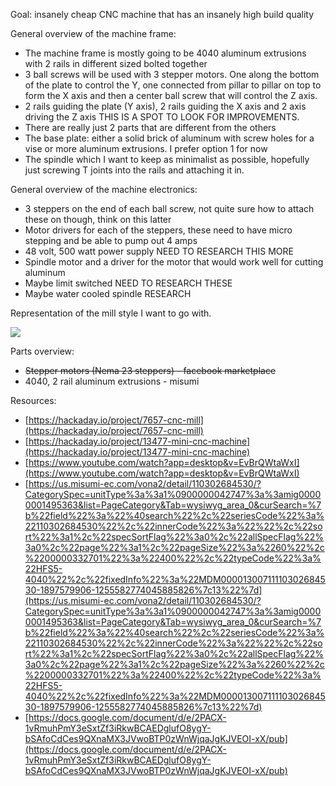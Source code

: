 Goal: insanely cheap CNC machine that has an insanely high build quality 

General overview of the machine frame:

- The machine frame is mostly going to be 4040 aluminum extrusions with 2 rails in different sized bolted together
- 3 ball screws will be used with 3 stepper motors. One along the bottom of the plate to control the Y, one connected from pillar to pillar on top to form the X axis and then a center ball screw that will control the Z axis.
- 2 rails guiding the plate (Y axis), 2 rails guiding the X axis and 2 axis driving the Z axis THIS IS A SPOT TO LOOK FOR IMPROVEMENTS.
- There are really just 2 parts that are different from the others
- The base plate: either a solid brick of aluminum with screw holes for a vise or more aluminum extrusions. I prefer option 1 for now
- The spindle which I want to keep as minimalist as possible, hopefully just screwing T joints into the rails and attaching it in.

General overview of the machine electronics:
- 3 steppers on the end of each ball screw, not quite sure how to attach these on though, think on this latter
- Motor drivers for each of the steppers, these need to have micro stepping and be able to pump out 4 amps
- 48 volt, 500 watt power supply NEED TO RESEARCH THIS MORE
- Spindle motor and a driver for the motor that would work well for cutting aluminum
- Maybe limit switched NEED TO RESEARCH THESE
- Maybe water cooled spindle RESEARCH

Representation of the mill style I want to go with.

![](https://lh7-rt.googleusercontent.com/docsz/AD_4nXdAa3ZuxxHyKQtqXBjw-2o7MHGCOYlRtDm-BIxOBPd2MrreBOh9wZactWPS_dj8u7PmwRyLAfwN-Z2n6H9lYIllGAjN-Iutg5UIjPZzbyrS1bLekAWwXYKkO1B2AT0i1SaP3cgvYw?key=fT4XSf48xS1RgFciDTHXKleY)

Parts overview:
- ~~Stepper motors (Nema 23 steppers) - facebook marketplace~~
- 4040, 2 rail aluminum extrusions - misumi


Resources:
- [https://hackaday.io/project/7657-cnc-mill](https://hackaday.io/project/7657-cnc-mill)
- [https://hackaday.io/project/13477-mini-cnc-machine](https://hackaday.io/project/13477-mini-cnc-machine)
- [https://www.youtube.com/watch?app=desktop&v=EvBrQWtaWxI](https://www.youtube.com/watch?app=desktop&v=EvBrQWtaWxI)
- [https://us.misumi-ec.com/vona2/detail/110302684530/?CategorySpec=unitType%3a%3a1%0900000042747%3a%3amig00000001495363&list=PageCategory&Tab=wysiwyg_area_0&curSearch=%7b%22field%22%3a%22%40search%22%2c%22seriesCode%22%3a%22110302684530%22%2c%22innerCode%22%3a%22%22%2c%22sort%22%3a1%2c%22specSortFlag%22%3a0%2c%22allSpecFlag%22%3a0%2c%22page%22%3a1%2c%22pageSize%22%3a%2260%22%2c%2200000332701%22%3a%22400%22%2c%22typeCode%22%3a%22HFS5-4040%22%2c%22fixedInfo%22%3a%22MDM00001300711110302684530-1897579906-1255582774045885826%7c13%22%7d](https://us.misumi-ec.com/vona2/detail/110302684530/?CategorySpec=unitType%3a%3a1%0900000042747%3a%3amig00000001495363&list=PageCategory&Tab=wysiwyg_area_0&curSearch=%7b%22field%22%3a%22%40search%22%2c%22seriesCode%22%3a%22110302684530%22%2c%22innerCode%22%3a%22%22%2c%22sort%22%3a1%2c%22specSortFlag%22%3a0%2c%22allSpecFlag%22%3a0%2c%22page%22%3a1%2c%22pageSize%22%3a%2260%22%2c%2200000332701%22%3a%22400%22%2c%22typeCode%22%3a%22HFS5-4040%22%2c%22fixedInfo%22%3a%22MDM00001300711110302684530-1897579906-1255582774045885826%7c13%22%7d)
- [https://docs.google.com/document/d/e/2PACX-1vRmuhPmY3eSxtZf3iRkwBCAEDglufO8ygY-bSAfoCdCes9QXnaMX3JVwoBTP0zWnWjqaJgKJVEOI-xX/pub](https://docs.google.com/document/d/e/2PACX-1vRmuhPmY3eSxtZf3iRkwBCAEDglufO8ygY-bSAfoCdCes9QXnaMX3JVwoBTP0zWnWjqaJgKJVEOI-xX/pub)

